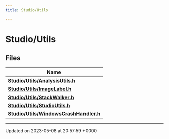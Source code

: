 ```yaml
---
title: Studio/Utils

---
```


# Studio/Utils



## Files

| Name           |
| -------------- |
| **[Studio/Utils/AnalysisUtils.h](../Files/AnalysisUtils_8h.md#file-analysisutils.h)**  |
| **[Studio/Utils/ImageLabel.h](../Files/ImageLabel_8h.md#file-imagelabel.h)**  |
| **[Studio/Utils/StackWalker.h](../Files/StackWalker_8h.md#file-stackwalker.h)**  |
| **[Studio/Utils/StudioUtils.h](../Files/StudioUtils_8h.md#file-studioutils.h)**  |
| **[Studio/Utils/WindowsCrashHandler.h](../Files/WindowsCrashHandler_8h.md#file-windowscrashhandler.h)**  |






-------------------------------

Updated on 2023-05-08 at 20:57:59 +0000
